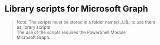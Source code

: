 # Library scripts for Microsoft Graph

> Note: The scripts must be stored in a folder named \_LIB_ to use them as library scripts
> <br>The use of the scripts requires the PowerShell Module Microsoft.Graph.
